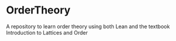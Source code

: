# OrderTheory
A repository to learn order theory using both Lean and the textbook Introduction to Lattices and Order
